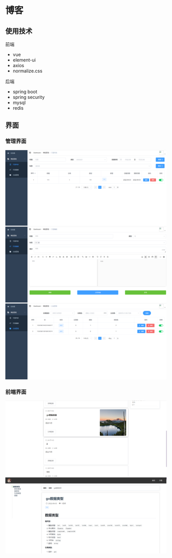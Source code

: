 # 博客

## 使用技术
前端
- vue
- element-ui
- axios
- normalize.css

后端
- spring boot
- spring security
- mysql
- redis

## 界面
### 管理界面
![](./pic/1.png)
![](./pic/2.png)
![](./pic/3.png)

### 前端界面
![](./pic/4.png)
![](./pic/5.png)

